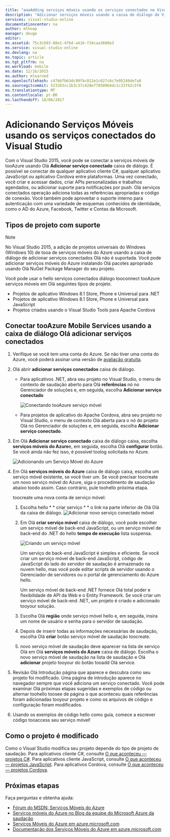 ```yaml
---
title: "aaaAdding serviços móveis usando os serviços conectados no Visual Studio | Microsoft Docs"
description: "Adicionar serviços móveis usando a caixa de diálogo do Visual Studio adicionar conectado serviços Olá"
services: visual-studio-online
documentationcenter: na
author: mlhoop
manager: douge
editor: 
ms.assetid: 75c3cb93-88e1-476d-a416-f34caa3608e3
ms.service: visual-studio-online
ms.devlang: na
ms.topic: article
ms.tgt_pltfrm: na
ms.workload: mobile
ms.date: 12/16/2015
ms.author: mlearned
ms.openlocfilehash: c47b6fb63dc99fbc012e1c627c6c7e95249de7a8
ms.sourcegitcommit: 523283cc1b3c37c428e77850964dc1c33742c5f0
ms.translationtype: MT
ms.contentlocale: pt-BR
ms.lasthandoff: 10/06/2017
---
```

# <a name="adding-mobile-services-by-using-visual-studio-connected-services"></a>Adicionando Serviços Móveis usando os serviços conectados do Visual Studio
Com o Visual Studio 2015, você pode se conectar a serviços móveis de tooAzure usando Olá **Adicionar serviço conectado** caixa de diálogo. É possível se conectar de qualquer aplicativo cliente C#, qualquer aplicativo JavaScript ou aplicativo Cordova entre plataformas. Uma vez conectado, você criar e acessar dados, criar APIs personalizadas e trabalhos agendados, ou adicionar suporte para notificações por push.  Olá serviços conectados operação adiciona todas as referências apropriadas e código de conexão. Você também pode aproveitar o suporte interno para autenticação com uma variedade de esquemas conhecidos de identidade, como o AD do Azure, Facebook, Twitter e Contas da Microsoft.

## <a name="supported-project-types"></a>Tipos de projeto com suporte
> [!NOTE]
> No Visual Studio 2015, a adição de projetos universais do Windows (Windows 10) de tooa de serviços móveis do Azure usando a caixa de diálogo de adicionar serviços conectados Olá não é suportada. Você pode adicionar serviços móveis do Azure instalando Olá pacotes apropriado usando Olá NuGet Package Manager do seu projeto.
> 
> 

Você pode usar o hello serviços conectados diálogo tooconnect tooAzure serviços móveis em Olá seguintes tipos de projeto.

* Projetos de aplicativo Windows 8.1 Store, Phone e Universal para .NET
* Projetos de aplicativo Windows 8.1 Store, Phone e Universal para JavaScript
* Projetos criados usando o Visual Studio Tools para Apache Cordova

## <a name="connect-tooazure-mobile-services-using-hello-add-connected-services-dialog"></a>Conectar tooAzure Mobile Services usando a caixa de diálogo Olá adicionar serviços conectados
1. Verifique se você tem uma conta do Azure. Se não tiver uma conta do Azure, você poderá assinar uma versão de [avaliação gratuita](http://go.microsoft.com/fwlink/?LinkId=518146).
2. Olá abrir **adicionar serviços conectados** caixa de diálogo.
   
   * Para aplicativos .NET, abra seu projeto no Visual Studio, o menu de contexto de saudação aberto para Olá **referências** nó no Gerenciador de soluções e, em seguida, escolha **Adicionar serviço conectado**
     
        ![Conectando tooAzure serviço móvel](./media/vs-azure-tools-connected-services-add-mobile-services/IC797635.png)
   * Para projetos de aplicativo do Apache Cordova, abra seu projeto no Visual Studio, o menu de contexto Olá aberta para o nó do projeto Olá no Gerenciador de soluções e, em seguida, escolha **Adicionar serviço conectado**.
3. Em Olá **Adicionar serviço conectado** caixa de diálogo caixa, escolha **serviços móveis do Azure**e, em seguida, escolha Olá **configurar** botão. Se você ainda não fez isso, é possível toolog solicitada no Azure.
   
    ![Adicionando um Serviço Móvel do Azure](./media/vs-azure-tools-connected-services-add-mobile-services/IC797636.png)
4. Em Olá **serviços móveis do Azure** caixa de diálogo caixa, escolha um serviço móvel existente, se você tiver um. Se você precisar toocreate um novo serviço móvel do Azure, siga o procedimento de saudação abaixo toodo assim. Caso contrário, pule toohello próxima etapa.
   
    toocreate uma nova conta de serviço móvel:
   
   1. Escolha hello * * criar serviço * * o link na parte inferior de Olá Olá da caixa de diálogo.
       ![Adicionar novo serviço conectado móvel](./media/vs-azure-tools-connected-services-add-mobile-services/IC797637.png)
   2. Em Olá **criar serviço móvel** caixa de diálogo, você pode escolher um serviço móvel de back-end JavaScript, ou um serviço móvel de back-end do .NET do hello **tempo de execução** lista suspensa. 
      
       ![Criando um serviço móvel](./media/vs-azure-tools-connected-services-add-mobile-services/IC797638.png)
      
       Um serviço de back-end JavaScript é simples e eficiente. Se você criar um serviço móvel de back-end JavaScript, código de JavaScript do lado do servidor de saudação é armazenado na nuvem hello, mas você pode editar scripts de servidor usando o Gerenciador de servidores ou o portal de gerenciamento do Azure hello. 
      
       Um serviço móvel de back-end .NET fornece Olá total poder e flexibilidade de API da Web e o Entity Framework. Se você criar um serviço móvel de back-end .NET, um projeto é criado e adicionado tooyour solução. 
   3. Escolha Olá **região** onde serviço móvel hello e, em seguida, insira um nome de usuário e senha para o servidor de saudação.
   4. Depois de inserir todas as informações necessárias de saudação, escolha Olá **criar** botão serviço móvel de saudação toocreate.
   5. novo serviço móvel de saudação deve aparecer na lista de serviço Olá em Olá **serviços móveis do Azure** caixa de diálogo. Escolha o novo serviço móvel de saudação na lista de saudação e Olá **adicionar** projeto tooyour do botão tooadd Olá service.
5. Revisão Olá Introdução página que aparece e descubra como seu projeto foi modificado. Uma página de introdução aparece no navegador sempre que você adiciona um serviço conectado. Você pode examinar Olá próximas etapas sugeridas e exemplos de código ou alternar toohello toosee de página o que aconteceu quais referências foram adicionadas tooyour projeto e como os arquivos de código e configuração foram modificados.
6. Usando os exemplos de código hello como guia, comece a escrever código tooaccess seu serviço móvel!

## <a name="how-your-project-is-modified"></a>Como o projeto é modificado
Como o Visual Studio modifica seu projeto depende do tipo de projeto de saudação. Para aplicativos cliente C#, consulte [O que aconteceu — projetos C#](http://go.microsoft.com/fwlink/p/?LinkId=513119). Para aplicativos cliente JavaScript, consulte [O que aconteceu — projetos JavaScript](http://go.microsoft.com/fwlink/p/?LinkId=513120). Para aplicativos Cordova, consulte [O que aconteceu — projetos Cordova](http://go.microsoft.com/fwlink/p/?LinkId=513116).

## <a name="next-steps"></a>Próximas etapas
Faça perguntas e obtenha ajuda: 

* [Fórum do MSDN: Serviços Móveis do Azure](https://social.msdn.microsoft.com/forums/azure/home?forum=azuremobile)
* [Serviços móveis do Azure no Blog da equipe do Microsoft Azure da saudação](https://azure.microsoft.com/blog/topics/mobile/)
* [Serviços Móveis do Azure em azure.microsoft.com](https://azure.microsoft.com/services/mobile-services/)
* [Documentação dos Serviços Móveis do Azure em azure.microsoft.com](https://azure.microsoft.com/documentation/services/mobile-services/)

